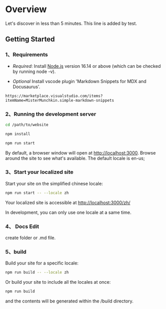 # Overview

Let's discover in less than 5 minutes.
This line is added by test.

## Getting Started


### 1、Requirements

* *Required*: Install [Node.js](https://nodejs.org/en/download/) version 16.14 or above (which can be checked by running node -v). 

* *Optional* Install vscode plugin 'Markdown Snippets for MDX and Docusaurus'.

```
https://marketplace.visualstudio.com/items?itemName=MisterMunchkin.simple-markdown-snippets
```
  

### 2、Running the development server

``` bash
cd /path/to/website
```

``` bash
npm install
```

``` bash
npm run start
```

By default, a browser window will open at [http://localhost:3000](http://localhost:3000). Browse around the site to see what's available. The default locale is en-us;


### 3、Start your localized site
Start your site on the simplified chinese locale:

``` bash
npm run start -- --locale zh
```

Your localized site is accessible at [http://localhost:3000/zh/](http://localhost:3000/zh/)

In development, you can only use one locale at a same time.

### 4、 Docs Edit
create folder or .md file.

### 5、build

Build your site for a specific locale:

``` bash
npm run build -- --locale zh
```

Or build your site to include all the locales at once:
```bash 
npm run build
```

and the contents will be generated within the /build directory.
